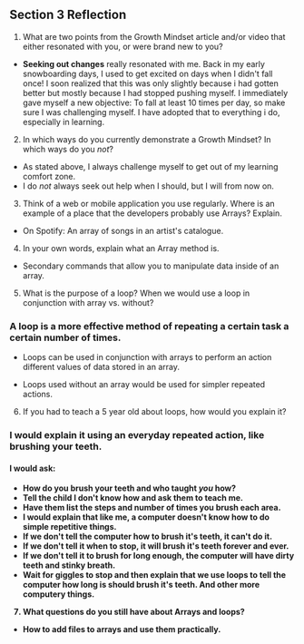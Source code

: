 ## Section 3 Reflection

1. What are two points from the Growth Mindset article and/or video that either resonated with you, or were brand new to you?

* <b>Seeking out changes</b> really resonated with me. Back in my early snowboarding days, I used to get excited on days when I didn't fall once! I soon realized that this was only slightly because i had gotten better but mostly because I had stopped pushing myself. I immediately gave myself a new objective: To fall at least 10 times per day, so make sure I was challenging myself. I have adopted that to everything i do, especially in learning.

2. In which ways do you currently demonstrate a Growth Mindset? In which ways do you _not_?

* As stated above, I always challenge myself to get out of my learning comfort zone.
* I do _not_ always seek out help when I should, but I will from now on.

3. Think of a web or mobile application you use regularly. Where is an example of a place that the developers probably use Arrays? Explain.

* On Spotify: An array of songs in an artist's catalogue.

4. In your own words, explain what an Array method is.

* Secondary commands that allow you to manipulate data inside of an array.  


5. What is the purpose of a loop? When we would use a loop in conjunction with array vs. without?

### A loop is a more effective method of repeating a certain task a certain number of times.

* Loops can be used in conjunction with arrays to perform an action different values of data stored in an array.

* Loops used without an array would be used for simpler repeated actions.

6. If you had to teach a 5 year old about loops, how would you explain it?

### I would explain it using an everyday repeated action, like brushing your teeth.
#### <b>I would ask:<b/>
  * How do you brush your teeth and who taught <i>you</i> how?
* Tell the child I don't know how and ask them to teach me.
* Have them list the steps and number of times you brush each area.
* I would explain that like me, a computer doesn't know how to do simple repetitive things.
* If we don't tell the computer how to brush it's teeth, it can't do it.
* If we don't tell it when to stop, it will brush it's teeth forever and ever.
* If we don't tell it to brush for long enough, the computer will have dirty teeth and stinky breath.
* Wait for giggles to stop and then explain that we use loops to tell the computer how long is should brush it's teeth. And other more computery things.

7. What questions do you still have about Arrays and loops?

* How to add files to arrays and use them practically.
